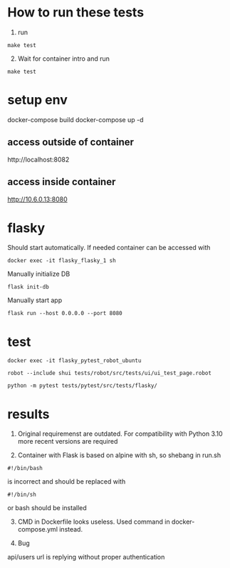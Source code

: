 # How to run these tests

1. run 

```
make test
```

2. Wait for container intro and run

```
make test
```


# setup env

docker-compose build
docker-compose up -d

## access outside of container

http://localhost:8082

## access inside container

http://10.6.0.13:8080


# flasky

Should start automatically. If needed container can be accessed with
```
docker exec -it flasky_flasky_1 sh
```

Manually initialize DB
```
flask init-db 
```

Manually start app
```
flask run --host 0.0.0.0 --port 8080
```

# test
```
docker exec -it flasky_pytest_robot_ubuntu

robot --include shui tests/robot/src/tests/ui/ui_test_page.robot

python -m pytest tests/pytest/src/tests/flasky/
```

# results 

1. Original requiremenst are outdated.
For compatibility with Python 3.10
more recent versions are required

2. Container with Flask is based on alpine with sh, so
shebang in run.sh

```
#!/bin/bash
```
 is incorrect and should be replaced with 
```
#!/bin/sh
```
 or bash should be installed

3. CMD in Dockerfile looks useless.
Used command in docker-compose.yml instead.

4. Bug

api/users url is replying without proper authentication
